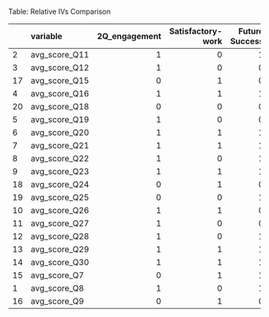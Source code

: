 Table: Relative IVs Comparison

|   |variable      | 2Q_engagement| Satisfactory-work| Future Success| Belonging| Retention|
|:--|:-------------|-------------:|-----------------:|--------------:|---------:|---------:|
|2  |avg_score_Q11 |             1|                 0|              1|         1|         1|
|3  |avg_score_Q12 |             1|                 0|              0|         0|         0|
|17 |avg_score_Q15 |             0|                 1|              0|         1|         0|
|4  |avg_score_Q16 |             1|                 1|              1|         1|         0|
|20 |avg_score_Q18 |             0|                 0|              0|         0|         1|
|5  |avg_score_Q19 |             1|                 0|              0|         0|         0|
|6  |avg_score_Q20 |             1|                 1|              1|         0|         1|
|7  |avg_score_Q21 |             1|                 1|              1|         1|         0|
|8  |avg_score_Q22 |             1|                 0|              1|         0|         0|
|9  |avg_score_Q23 |             1|                 1|              1|         1|         0|
|18 |avg_score_Q24 |             0|                 1|              0|         0|         1|
|19 |avg_score_Q25 |             0|                 0|              1|         0|         0|
|10 |avg_score_Q26 |             1|                 1|              0|         0|         0|
|11 |avg_score_Q27 |             1|                 0|              0|         0|         0|
|12 |avg_score_Q28 |             1|                 0|              1|         1|         1|
|13 |avg_score_Q29 |             1|                 1|              1|         1|         1|
|14 |avg_score_Q30 |             1|                 1|              1|         1|         1|
|15 |avg_score_Q7  |             0|                 1|              1|         1|         0|
|1  |avg_score_Q8  |             1|                 0|              1|         1|         1|
|16 |avg_score_Q9  |             0|                 1|              0|         1|         1|
